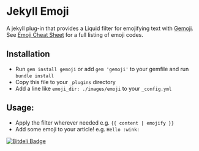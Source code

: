 # Jekyll Emoji
A jekyll plug-in that provides a Liquid filter for emojifying text with [Gemoji](https://github.com/github/gemoji). See [Emoji Cheat Sheet](http://www.emoji-cheat-sheet.com) for a full listing of emoji codes.

## Installation
- Run `gem install gemoji` or add `gem 'gemoji'` to your gemfile and run `bundle install`
- Copy this file to your `_plugins` directory
- Add a line like `emoji_dir: ./images/emoji` to your `_config.yml`
 
## Usage: 
- Apply the filter wherever needed e.g. `{{ content | emojify }}`
- Add some emoji to your article! e.g. `Hello :wink:`


[![Bitdeli Badge](https://d2weczhvl823v0.cloudfront.net/rcmdnk/jekyll-emoji/trend.png)](https://bitdeli.com/free "Bitdeli Badge")

